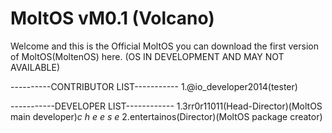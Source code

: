 # MoltOS vM0.1 (Volcano)
Welcome and this is the Official MoltOS you can download the first version of MoltOS(MoltenOS) here.
(OS IN DEVELOPMENT AND MAY NOT AVAILABLE)

----------CONTRIBUTOR LIST-----------
1.@io_developer2014(tester)

-----------DEVELOPER LIST------------
1.3rr0r11011(Head-Director)(MoltOS main developer)*c h e e s e*
2.entertainos(Director)(MoltOS package creator)
